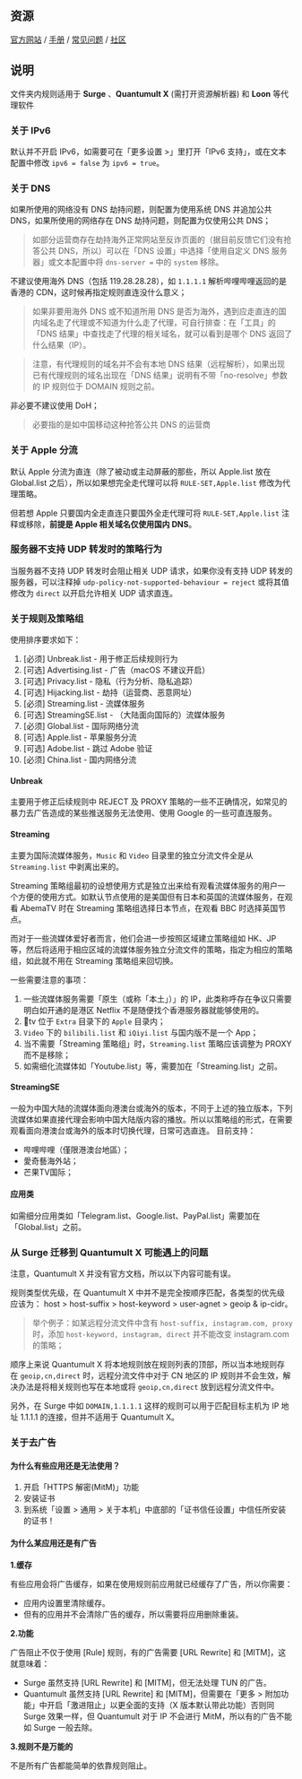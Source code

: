 ## 资源

[官方网站](https://nssurge.com/) / [手册](http://manual.nssurge.com/) / [常见问题](https://nssurge.zendesk.com/) / [社区](https://community.nssurge.com/)

## 说明

文件夹内规则适用于 **Surge** 、**Quantumult X** (需打开资源解析器) 和 **Loon** 等代理软件

### 关于 IPv6

默认并不开启 IPv6，如需要可在「更多设置 >」里打开「IPv6 支持」，或在文本配置中修改 `ipv6 = false` 为 `ipv6 = true`。

### 关于 DNS

如果所使用的网络没有 DNS 劫持问题，则配置为使用系统 DNS 并追加公共 DNS，如果所使用的网络存在 DNS 劫持问题，则配置为仅使用公共 DNS；

> 如部分运营商存在劫持海外正常网站至反诈页面的（据目前反馈它们没有抢答公共 DNS，所以）可以在「DNS 设置」中选择「使用自定义 DNS 服务器」或文本配置中将 `dns-server =` 中的 `system` 移除。

不建议使用海外 DNS（包括 119.28.28.28），如 `1.1.1.1` 解析哔哩哔哩返回的是香港的 CDN，这时候再指定规则直连没什么意义；

> 如果非要用海外 DNS 或不知道所用 DNS 是否为海外，遇到应走直连的国内域名走了代理或不知道为什么走了代理，可自行排查：在「工具」的「DNS 结果」中查找走了代理的相关域名，就可以看到是哪个 DNS 返回了什么结果（IP）。

> 注意，有代理规则的域名并不会有本地 DNS 结果（远程解析），如果出现已有代理规则的域名出现在「DNS 结果」说明有不带「no-resolve」参数的 IP 规则位于 DOMAIN 规则之前。

非必要不建议使用 DoH；

> 必要指的是如中国移动这种抢答公共 DNS 的运营商

### 关于 Apple 分流

默认 Apple 分流为直连（除了被动或主动屏蔽的那些，所以 Apple.list 放在 Global.list 之后），所以如果想完全走代理可以将 `RULE-SET,Apple.list` 修改为代理策略。

但若想 Apple 只要国内全走直连只要国外全走代理可将 `RULE-SET,Apple.list` 注释或移除，**前提是 Apple 相关域名仅使用国内 DNS**。

### 服务器不支持 UDP 转发时的策略行为

当服务器不支持 UDP 转发时会阻止相关 UDP 请求，如果你没有支持 UDP 转发的服务器，可以注释掉 `udp-policy-not-supported-behaviour = reject` 或将其值修改为 `direct` 以开启允许相关 UDP 请求直连。

### 关于规则及策略组

使用排序要求如下：

1. [必须] Unbreak.list - 用于修正后续规则行为
2. [可选] Advertising.list - 广告（macOS 不建议开启）
3. [可选] Privacy.list - 隐私（行为分析、隐私追踪）
4. [可选] Hijacking.list - 劫持（运营商、恶意网址）
5. [必须] Streaming.list - 流媒体服务
6. [可选] StreamingSE.list - （大陆面向国际的）流媒体服务
7. [必须] Global.list - 国际网络分流
8. [可选] Apple.list - 苹果服务分流
9. [可选] Adobe.list - 跳过 Adobe 验证
10. [必须] China.list - 国内网络分流

#### Unbreak

主要用于修正后续规则中 REJECT 及 PROXY 策略的一些不正确情况，如常见的暴力去广告造成的某些推送服务无法使用、使用 Google 的一些可直连服务。

#### Streaming

主要为国际流媒体服务，`Music` 和 `Video` 目录里的独立分流文件全是从 `Streaming.list` 中剥离出来的。

Streaming 策略组最初的设想使用方式是独立出来给有观看流媒体服务的用户一个方便的使用方式。如默认节点使用的是美国但有日本和英国的流媒体服务，在观看 AbemaTV 时在 Streaming 策略组选择日本节点，在观看 BBC 时选择英国节点。

而对于一些流媒体爱好者而言，他们会进一步按照区域建立策略组如 HK、JP 等，然后将适用于相应区域的流媒体服务独立分流文件的策略，指定为相应的策略组，如此就不用在 Streaming 策略组来回切换。

一些需要注意的事项：

1. 一些流媒体服务需要「原生（或称「本土」）」的 IP，此类称呼存在争议只需要明白如开通的是港区 Netflix 不是随便找个香港服务器就能够使用的。
2. tv 位于 `Extra` 目录下的 `Apple` 目录内；
3. `Video` 下的 `bilibili.list` 和 `iQiyi.list` 与国内版不是一个 App；
4. 当不需要「Streaming 策略组」时，`Streaming.list` 策略应该调整为 PROXY 而不是移除；
5. 如需细化流媒体如「Youtube.list」等，需要加在「Streaming.list」之前。

#### StreamingSE

一般为中国大陆的流媒体面向港澳台或海外的版本，不同于上述的独立版本，下列流媒体如果直接代理会影响中国大陆版内容的播放。所以以策略组的形式，在需要观看面向港澳台或海外的版本时切换代理，日常可选直连。
目前支持：

- 哔哩哔哩（僅限港澳台地區）；
- 愛奇藝海外站；
- 芒果TV国际；

#### 应用类

如需细分应用类如「Telegram.list、Google.list、PayPal.list」需要加在「Global.list」之前。

### 从 Surge 迁移到 Quantumult X 可能遇上的问题

注意，Quantumult X 并没有官方文档，所以以下内容可能有误。

规则类型优先级，在 Quantumult X 中并不是完全按顺序匹配，各类型的优先级应该为： host > host-suffix > host-keyword > user-agnet > geoip & ip-cidr。

> 举个例子：如某远程分流文件中含有 `host-suffix, instagram.com, proxy` 时，添加 `host-keyword, instagram, direct` 并不能改变 instagram.com 的策略；

顺序上来说 Quantumult X 将本地规则放在规则列表的顶部，所以当本地规则存在 `geoip,cn,direct` 时，远程分流文件中对于 CN 地区的 IP 规则并不会生效，解决办法是将相关规则也写在本地或将 `geoip,cn,direct` 放到远程分流文件中。

另外，在 Surge 中如 `DOMAIN,1.1.1.1` 这样的规则可以用于匹配目标主机为 IP 地址 1.1.1.1 的连接，但并不适用于 Quantumult X。

### 关于去广告

#### 为什么有些应用还是无法使用？

1. 开启「HTTPS 解密(MitM)」功能
2. 安装证书
3. 到系统「设置 > 通用 > 关于本机」中底部的「证书信任设置」中信任所安装的证书！

#### 为什么某应用还是有广告

**1.缓存**

有些应用会将广告缓存，如果在使用规则前应用就已经缓存了广告，所以你需要：
- 应用内设置里清除缓存。
- 但有的应用并不会清除广告的缓存，所以需要将应用删除重装。

**2.功能**

广告阻止不仅于使用 [Rule] 规则，有的广告需要 [URL Rewrite] 和 [MITM]，这就意味着：
- Surge 虽然支持 [URL Rewrite] 和 [MITM]，但无法处理 TUN 的广告。
- Quantumult 虽然支持 [URL Rewrite] 和 [MITM]，但需要在「更多 > 附加功能」中开启「激进阻止」以更全面的支持（X 版本默认带此功能）否则同 Surge 效果一样，但 Quantumult 对于 IP 不会进行 MitM，所以有的广告不能如 Surge 一般去除。

**3.规则不是万能的**

不是所有广告都能简单的依靠规则阻止。
